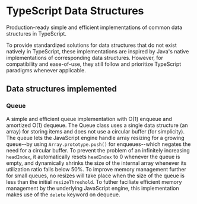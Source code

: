 # TypeScript Data Structures

Production-ready simple and efficient implementations of common data structures in TypeScript.

To provide standardized solutions for data structures that do not exist natively in TypeScript, these implementations are inspired by Java's native implementations of corresponding data structures. However, for compatibility and ease-of-use, they still follow and prioritize TypeScript paradigms whenever applicable.

## Data structures implemented

### Queue

A simple and efficient queue implementation with O(1) enqueue and amortized O(1) dequeue. The Queue class uses a single data structure (an array) for storing items and does not use a circular buffer (for simplicity). The queue lets the JavaScript engine handle array resizing for a growing queue--by using `Array.prototype.push()` for enqueues--which negates the need for a circular buffer. To prevent the problem of an infinitely increasing `headIndex`, it automatically resets `headIndex` to 0 whenever the queue is empty, and dynamically shrinks the size of the internal array whenever its utilization ratio falls below 50%. To improve memory management further for small queues, no resizes will take place when the size of the queue is less than the initial `resizeThreshold`. To futher faciliate efficient memory management by the underlying JavaScript engine, this implementation makes use of the `delete` keyword on dequeue.
